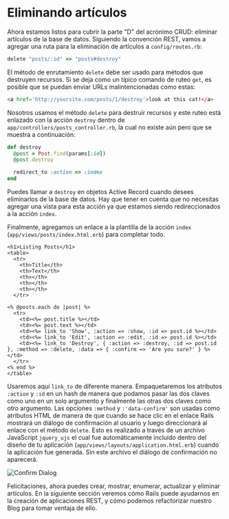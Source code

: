 Eliminando artículos
====================

Ahora estamos listos para cubrir la parte "D" del acrónimo CRUD: eliminar artículos
de la base de datos. Siguiendo la convención REST, vamos a agregar una ruta para la
eliminación de artículos a `config/routes.rb`:

```ruby
delete "posts/:id" => "posts#destroy"
```
El método de enrutamiento `delete` debe ser usado para métodos que destruyen recursos.
Si se deja como un típico comando de ruteo `get`, es posible que se puedan enviar
URLs malintencionadas como estas:

```html
<a href='http://yoursite.com/posts/1/destroy'>look at this cat!</a>
```

Nosotros usamos el método `delete` para destruir recursos y este ruteo está enlazado
con la acción `destroy` dentro de `app/controllers/posts_controller.rb`, la cual no existe
aún pero que se muestra a continuación:

```ruby
def destroy
  @post = Post.find(params[:id])
  @post.destroy

  redirect_to :action => :index
end
```

Puedes llamar a `destroy` en objetos Active Record cuando desees eliminarlos de la
base de datos. Hay que tener en cuenta que no necesitas agregar una vista para esta acción ya que
estamos siendo redireccionados a la acción `index`.

Finalmente, agregamos un enlace a la plantilla de la acción `index`
(`app/views/posts/index.html.erb`) para completar todo.

```html+erb
<h1>Listing Posts</h1>
<table>
  <tr>
    <th>Title</th>
    <th>Text</th>
    <th></th>
    <th></th>
    <th></th>
  </tr>

<% @posts.each do |post| %>
  <tr>
    <td><%= post.title %></td>
    <td><%= post.text %></td>
    <td><%= link_to 'Show', :action => :show, :id => post.id %></td>
    <td><%= link_to 'Edit', :action => :edit, :id => post.id %></td>
    <td><%= link_to 'Destroy', { :action => :destroy, :id => post.id }, :method => :delete, :data => { :confirm => 'Are you sure?' } %></td>
  </tr>
<% end %>
</table>
```
Usaremos aquí `link_to` de diferente manera. Empaquetaremos los atributos
`:action` y `:id` en un hash de manera que podamos pasar las dos claves como uno
en un solo argumento y finalmente las otras dos claves como otro argumento.
Las opciones `:method` y `:'data-confirm'` son usadas como atributos HTML de manera de que cuando
se hace clic en el enlace Rails mostrará un diálogo de confirmación al usuario
y luego direccionará al enlace con el método `delete`.
Esto es realizado a través de un archivo JavaScript `jquery_ujs` el cual fue automáticamente
incluido dentro del diseño de tu aplicación (`app/views/layouts/application.html.erb`) cuando
la aplicación fue generada. Sin este archivo el diálogo de confirmación no aparecerá.

![Confirm Dialog](http://edgeguides.rubyonrails.org/images/getting_started/confirm_dialog.png)

Felicitaciones, ahora puedes crear, mostrar, enumerar, actualizar y eliminar
artículos. En la siguiente sección veremos cómo Rails puede ayudarnos en la creación de
aplicaciones REST, y cómo podemos refactorizar nuestro Blog  para tomar
ventaja de ello.
